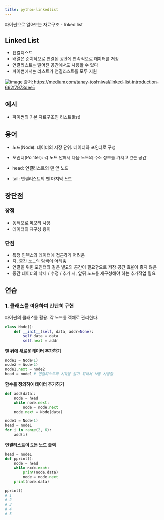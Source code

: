 ```yaml
---
title: python-linkedlist
---
```


파이썬으로 알아보는 자료구조 - linked list

## Linked List

- 연결리스트
- 배열은 순차적으로 연결된 공간에 연속적으로 데이터를 저장
- 연결리스트는 떨어진 공간에서도 사용할 수 있다
- 파이썬에서는 리스트가 연결리스트를 모두 지원

![image](https://user-images.githubusercontent.com/13075035/72051986-9cff8300-3307-11ea-913e-f7fee276bf18.png)
출처: https://medium.com/tanay-toshniwal/linked-list-introduction-662f7973dee5

## 예시

- 파이썬의 기본 자료구조인 리스트(list)

## 용어

- 노드(Node): 데이터의 저장 단위. 데이터와 포인터로 구성
- 포인터(Pointer): 각 노드 안에서 다음 노드의 주소 정보를 가지고 있는 공간

- head: 연결리스트의 맨 앞 노드
- tail: 연결리스트의 맨 마지막 노드

## 장단점

### 장점

- 동적으로 메모리 사용
- 데이터의 재구성 용이

### 단점

- 특정 인덱스의 데이터에 접근하기 어려움
- 즉, 중간 노드의 탐색이 어려움
- 연결을 위한 포인터와 같은 별도의 공간이 필요함으로 저장 공간 효율이 좋지 않음
- 중간 데이터의 삭제 / 수정 / 추가 시, 앞뒤 노드를 재구성해야 하는 추가작업 필요

## 연습

### 1. 클래스를 이용하여 간단히 구현

파이썬의 클래스를 활용. 각 노드를 객체로 관리한다.

```python
class Node():
    def __init__(self, data, addr=None):
        self.data = data
        self.next = addr
```

**맨 뒤에 새로운 데이터 추가하기**

```python
node1 = Node(1)
node2 = Node(2)
node1.next = node2
head = node1 # 연결리스트의 시작을 알기 위해서 보통 사용함
```

**함수를 정의하여 데이터 추가하기**

```python
def add(data):
    node = head
    while node.next:
        node = node.next
    node.next = Node(data)

node1 = Node(1)
head = node1
for i in range(2, 6):
    add(i)
```

**연결리스트이 모든 노드 출력**

```python
head = node1
def pprint():
    node = head
    while node.next:
        print(node.data)
        node = node.next
    print(node.data)

pprint()
# 1
# 2
# 3
# 4
# 5
```
